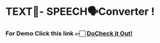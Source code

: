 # TEXT📝- SPEECH🗣️Converter !

### For Demo Click this link 👉🏻 <a href="https://textconverterbyu1.streamlit.app/">DoCheck it Out!</a>
